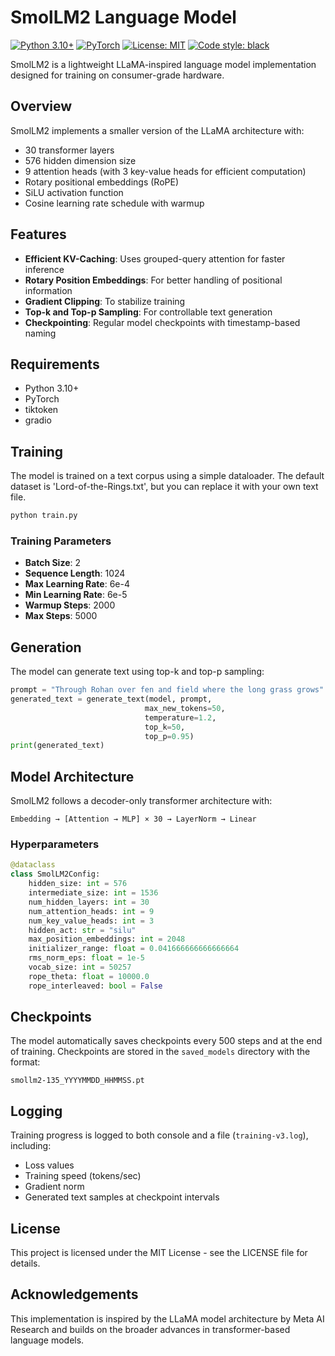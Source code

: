 # SmolLM2 Language Model

[![Python 3.10+](https://img.shields.io/badge/python-3.6+-blue.svg)](https://www.python.org/downloads/release/python-360/)
[![PyTorch](https://img.shields.io/badge/PyTorch-1.9+-ee4c2c.svg)](https://pytorch.org/get-started/locally/)
[![License: MIT](https://img.shields.io/badge/License-MIT-yellow.svg)](https://opensource.org/licenses/MIT)
[![Code style: black](https://img.shields.io/badge/code%20style-black-000000.svg)](https://github.com/psf/black)

SmolLM2 is a lightweight LLaMA-inspired language model implementation designed for training on consumer-grade hardware.

## Overview

SmolLM2 implements a smaller version of the LLaMA architecture with:
- 30 transformer layers
- 576 hidden dimension size
- 9 attention heads (with 3 key-value heads for efficient computation)
- Rotary positional embeddings (RoPE)
- SiLU activation function
- Cosine learning rate schedule with warmup

## Features

- **Efficient KV-Caching**: Uses grouped-query attention for faster inference
- **Rotary Position Embeddings**: For better handling of positional information
- **Gradient Clipping**: To stabilize training
- **Top-k and Top-p Sampling**: For controllable text generation
- **Checkpointing**: Regular model checkpoints with timestamp-based naming

## Requirements

- Python 3.10+
- PyTorch
- tiktoken
- gradio


## Training

The model is trained on a text corpus using a simple dataloader. The default dataset is 'Lord-of-the-Rings.txt', but you can replace it with your own text file.

```bash
python train.py
```

### Training Parameters

- **Batch Size**: 2
- **Sequence Length**: 1024
- **Max Learning Rate**: 6e-4
- **Min Learning Rate**: 6e-5
- **Warmup Steps**: 2000
- **Max Steps**: 5000

## Generation

The model can generate text using top-k and top-p sampling:

```python
prompt = "Through Rohan over fen and field where the long grass grows"
generated_text = generate_text(model, prompt, 
                              max_new_tokens=50, 
                              temperature=1.2, 
                              top_k=50, 
                              top_p=0.95)
print(generated_text)
```

## Model Architecture

SmolLM2 follows a decoder-only transformer architecture with:

```
Embedding → [Attention → MLP] × 30 → LayerNorm → Linear
```

### Hyperparameters

```python
@dataclass
class SmolLM2Config:
    hidden_size: int = 576
    intermediate_size: int = 1536
    num_hidden_layers: int = 30
    num_attention_heads: int = 9
    num_key_value_heads: int = 3
    hidden_act: str = "silu"
    max_position_embeddings: int = 2048
    initializer_range: float = 0.041666666666666664
    rms_norm_eps: float = 1e-5
    vocab_size: int = 50257
    rope_theta: float = 10000.0
    rope_interleaved: bool = False
```

## Checkpoints

The model automatically saves checkpoints every 500 steps and at the end of training. Checkpoints are stored in the `saved_models` directory with the format:

```
smollm2-135_YYYYMMDD_HHMMSS.pt
```

## Logging

Training progress is logged to both console and a file (`training-v3.log`), including:
- Loss values
- Training speed (tokens/sec)
- Gradient norm
- Generated text samples at checkpoint intervals

## License

This project is licensed under the MIT License - see the LICENSE file for details.

## Acknowledgements

This implementation is inspired by the LLaMA model architecture by Meta AI Research and builds on the broader advances in transformer-based language models.
